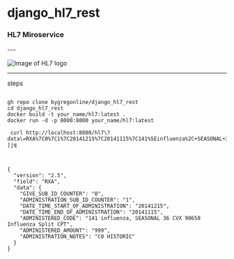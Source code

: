 # django_hl7_rest
 <h3> HL7 Miroservice </h3>
---

 ![Image of HL7 logo](https://cql.hl7.org/dist/hl7-logo.png)

---

steps

```

gh repo clone bygregonline/django_hl7_rest
cd django_hl7_rest
docker build -t your_name/hl7:latest .
docker run -d -p 8000:8000 your_name/hl7:latest

 curl http://localhost:8000/hl7\?data\=RXA%7C0%7C1%7C20141215%7C20141115%7C141%5Einfluenza%2C+SEASONAL+36%5ECVX%5E90658%5EInfluenza+Split%5ECPT%7C999%7C%7C%7CC0%5EHISTORIC\&format\=json |jq



{
  "version": "2.5",
  "field": "RXA",
  "data": {
    "GIVE_SUB_ID_COUNTER": "0",
    "ADMINISTRATION_SUB_ID_COUNTER": "1",
    "DATE_TIME_START_OF_ADMINISTRATION": "20141215",
    "DATE_TIME_END_OF_ADMINISTRATION": "20141115",
    "ADMINISTERED_CODE": "141 influenza, SEASONAL 36 CVX 90658 Influenza Split CPT",
    "ADMINISTERED_AMOUNT": "999",
    "ADMINISTRATION_NOTES": "C0 HISTORIC"
  }
}


```



